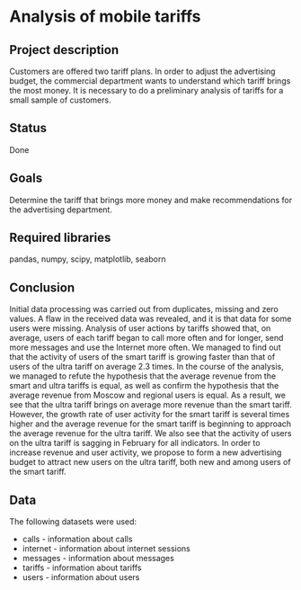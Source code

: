 # Аnalysis of mobile tariffs
## Project description
Customers are offered two tariff plans. In order to adjust the advertising budget, the commercial department wants to understand which tariff brings the most money. It is necessary to do a preliminary analysis of tariffs for a small sample of customers.
## Status
Done
## Goals
Determine the tariff that brings more money and make recommendations for the advertising department.
## Required libraries
pandas, numpy, scipy, matplotlib, seaborn
## Conclusion
Initial data processing was carried out from duplicates, missing and zero values. A flaw in the received data was revealed, and it is that data for some users were missing. Analysis of user actions by tariffs showed that, on average, users of each tariff began to call more often and for longer, send more messages and use the Internet more often. We managed to find out that the activity of users of the smart tariff is growing faster than that of users of the ultra tariff on average 2.3 times. In the course of the analysis, we managed to refute the hypothesis that the average revenue from the smart and ultra tariffs is equal, as well as confirm the hypothesis that the average revenue from Moscow and regional users is equal. As a result, we see that the ultra tariff brings on average more revenue than the smart tariff. However, the growth rate of user activity for the smart tariff is several times higher and the average revenue for the smart tariff is beginning to approach the average revenue for the ultra tariff. We also see that the activity of users on the ultra tariff is sagging in February for all indicators. In order to increase revenue and user activity, we propose to form a new advertising budget to attract new users on the ultra tariff, both new and among users of the smart tariff.
## Data
The following datasets were used:
* calls - information about calls
* internet - information about internet sessions
* messages - information about messages
* tariffs - information about tariffs
* users - information about users
